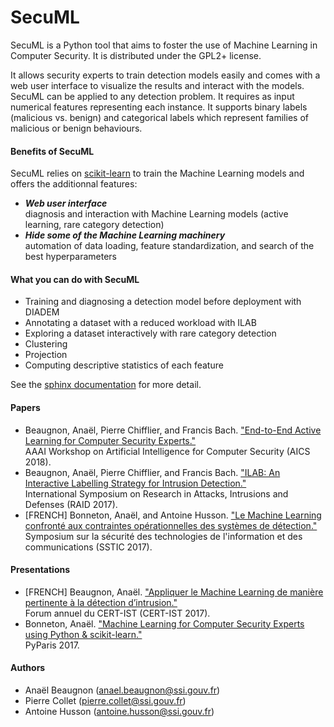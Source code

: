 # SecuML
SecuML is a Python tool that aims to foster the use of Machine Learning in Computer Security. It is distributed under the GPL2+ license.

It allows security experts to train detection models easily and comes with a web user interface to visualize the results and interact with the models.
SecuML can be applied to any detection problem. It requires as input numerical features representing each instance.
It supports binary labels (malicious vs. benign) and categorical labels which represent families of malicious or benign behaviours.

#### Benefits of SecuML
SecuML relies on [scikit-learn](https://www.scikit-learn.org/stable/index.html) to train the Machine Learning models
and offers the additionnal features:
* **_Web user interface_**   
  diagnosis and interaction with Machine Learning models (active learning, rare category detection)
* **_Hide some of the Machine Learning machinery_**   
  automation of data loading, feature standardization, and search of the best hyperparameters

#### What you can do with SecuML
* Training and diagnosing a detection model before deployment with DIADEM
* Annotating a dataset with a reduced workload with ILAB
* Exploring a dataset interactively with rare category detection
* Clustering
* Projection
* Computing descriptive statistics of each feature

See the [sphinx documentation](TODO) for more detail.

#### Papers
* Beaugnon, Anaël, Pierre Chifflier, and Francis Bach. ["End-to-End Active Learning for Computer Security Experts."](https://www.ssi.gouv.fr/uploads/2018/02/end-to-end-active-learning-for-computer-security-experts_abeaugnon_pchifflier_fbach_anssi_inria.pdf)   
AAAI Workshop on Artificial Intelligence for Computer Security (AICS 2018).
* Beaugnon, Anaël, Pierre Chifflier, and Francis Bach. ["ILAB: An Interactive Labelling Strategy for Intrusion Detection."](https://www.ssi.gouv.fr/uploads/2017/09/ilab_beaugnonchifflierbach_raid2017.pdf)   
International Symposium on Research in Attacks, Intrusions and Defenses (RAID 2017).
* [FRENCH] Bonneton, Anaël, and Antoine Husson. ["Le Machine Learning confronté aux contraintes opérationnelles des systèmes de détection."](https://www.sstic.org/media/SSTIC2017/SSTIC-actes/le_machine_learning_confront_aux_contraintes_oprat/SSTIC2017-Article-le_machine_learning_confront_aux_contraintes_oprationnelles_des_systmes_de_dtection-bonneton_husson.pdf)   
Symposium sur la sécurité des technologies de l'information et des communications (SSTIC 2017).

#### Presentations
* [FRENCH] Beaugnon, Anaël. ["Appliquer le Machine Learning de manière pertinente à la détection d’intrusion."](https://www.cert-ist.com/pub/files/Forum2017-03-Anael_Beaugnon-Machine-Learning.pdf)   
Forum annuel du CERT-IST (CERT-IST 2017).
* Bonneton, Anaël. ["Machine Learning for Computer Security Experts using Python & scikit-learn."](http://pyparis.org/talks.html#39d62c68337f89d3c879fff02b88e23b)   
PyParis 2017.

#### Authors
* Anaël Beaugnon (anael.beaugnon@ssi.gouv.fr)
* Pierre Collet (pierre.collet@ssi.gouv.fr)
* Antoine Husson (antoine.husson@ssi.gouv.fr)
